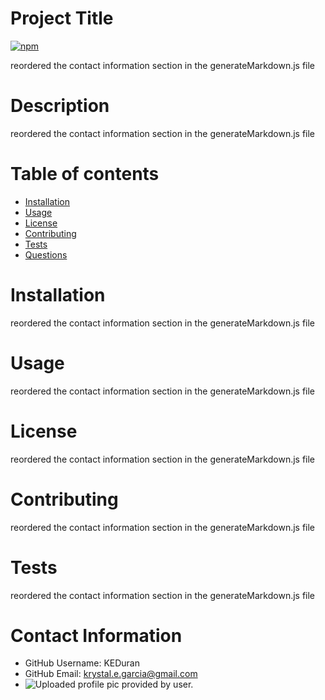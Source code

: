 
# Project Title

[![npm](https://badge.fury.io/js/inquirer.svg)](http://badge.fury.io/js/inquirer)


reordered the contact information section in the generateMarkdown.js file

# Description
reordered the contact information section in the generateMarkdown.js file

# Table of contents
* [Installation](#-Installation)
* [Usage](#-Usage)
* [License](#-License)
* [Contributing](#-Contributing)
* [Tests](#-Tests)
* [Questions](#-Contact-Information)

# Installation
reordered the contact information section in the generateMarkdown.js file

# Usage
reordered the contact information section in the generateMarkdown.js file

# License
reordered the contact information section in the generateMarkdown.js file

# Contributing
reordered the contact information section in the generateMarkdown.js file

# Tests
reordered the contact information section in the generateMarkdown.js file

# Contact Information
* GitHub Username: KEDuran
* GitHub Email: krystal.e.garcia@gmail.com
* ![Uploaded profile pic provided by user.](https://raw.githubusercontent.com/KEDuran/ReadMe-Generator/20-questValidation/assets/images/KEDuran.jpg)
